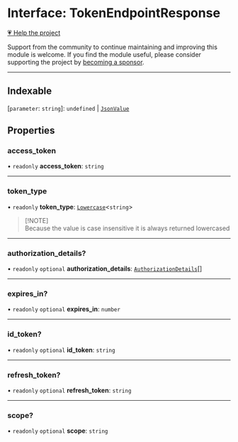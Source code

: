 # Interface: TokenEndpointResponse

[💗 Help the project](https://github.com/sponsors/panva)

Support from the community to continue maintaining and improving this module is welcome. If you find the module useful, please consider supporting the project by [becoming a sponsor](https://github.com/sponsors/panva).

***

## Indexable

 \[`parameter`: `string`\]: `undefined` \| [`JsonValue`](../type-aliases/JsonValue.md)

## Properties

### access\_token

• `readonly` **access\_token**: `string`

***

### token\_type

• `readonly` **token\_type**: [`Lowercase`](https://www.typescriptlang.org/docs/handbook/2/template-literal-types.html#lowercasestringtype)\<`string`\>

> [!NOTE]\
> Because the value is case insensitive it is always returned lowercased

***

### authorization\_details?

• `readonly` `optional` **authorization\_details**: [`AuthorizationDetails`](AuthorizationDetails.md)[]

***

### expires\_in?

• `readonly` `optional` **expires\_in**: `number`

***

### id\_token?

• `readonly` `optional` **id\_token**: `string`

***

### refresh\_token?

• `readonly` `optional` **refresh\_token**: `string`

***

### scope?

• `readonly` `optional` **scope**: `string`
